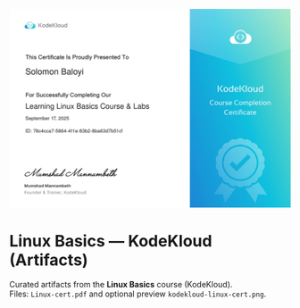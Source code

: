 [![Linux Basics (KodeKloud)](Projects/Linux-Basics/kodekloud-linux-cert.png)](Projects/Linux-Basics/Linux-cert.pdf)

# Linux Basics — KodeKloud (Artifacts)

Curated artifacts from the **Linux Basics** course (KodeKloud).  
Files: `Linux-cert.pdf` and optional preview `kodekloud-linux-cert.png`.
